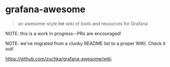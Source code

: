 # grafana-awesome

> an awesome-style ~~list~~ wiki of tools and resources for Grafana

NOTE: this is a work in progress--PRs are encouraged!

NOTE: we've migrated from a clunky README list to a proper WIKI. Check it out!

https://github.com/zuchka/grafana-awesome/wiki
